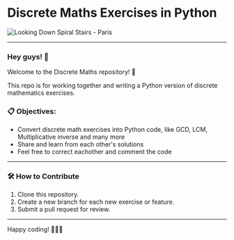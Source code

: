 # Discrete Maths Exercises in Python

![Looking Down Spiral Stairs - Paris](https://images.squarespace-cdn.com/content/v1/51a39504e4b093105c265c24/1492099314284-7OVCSVVE9V2D98YCF8RK/glenn-guy-looking-down-paris.jpg?format=1500w)


---

### Hey guys! 👋

Welcome to the Discrete Maths repository! 🎉

This repo is for working together and writing a Python version of discrete mathematics exercises.

### 📋 Objectives:
- Convert discrete math exercises into Python code, like GCD, LCM, Multiplicative inverse and many more
- Share and learn from each other's solutions
- Feel free to correct eachother and comment the code

---

### 🛠 How to Contribute
1. Clone this repository.
2. Create a new branch for each new exercise or feature.
3. Submit a pull request for review.

---

Happy coding! 🐉🐉🐉
